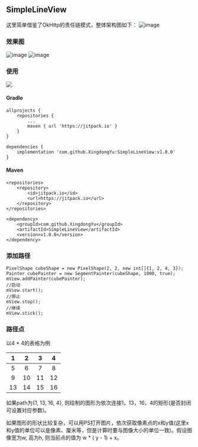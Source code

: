 ## SimpleLineView

这里简单借鉴了OkHttp的责任链模式，整体架构图如下：
![image](https://github.com/XingdongYu/SimpleLineView/blob/master/art/diagram.png)

### 效果图

![image](https://github.com/XingdongYu/SimpleLineView/blob/master/art/sample.gif)
![image](https://github.com/XingdongYu/SimpleLineView/blob/master/art/sample1.gif)

### 使用

[![](https://jitpack.io/v/XingdongYu/SimpleLineView.svg)](https://jitpack.io/#XingdongYu/SimpleLineView)

#### Gradle
```
allprojects {
	repositories {
		...
		maven { url 'https://jitpack.io' }
	}
}

dependencies {
	implementation 'com.github.XingdongYu:SimpleLineView:v1.0.0'
}
```
#### Maven
```
<repositories>
	<repository>
	    <id>jitpack.io</id>
	    <url>https://jitpack.io</url>
	</repository>
</repositories>

<dependency>
    <groupId>com.github.XingdongYu</groupId>
    <artifactId>SimpleLineView</artifactId>
    <version>v1.0.0</version>
</dependency>
```

### 添加路径

```
PixelShape cubeShape = new PixelShape(2, 2, new int[]{1, 2, 4, 3});
Painter cubePainter = new SegmentPainter(cubeShape, 1000, true);
mView.addPainter(cubePainter);
//启动
mView.start();
//停止
mView.stop();
//继续
mView.stick();
```

### 路径点

以4 * 4的表格为例

|  1 |  2 |  3 |  4 |
| :-:| :-:| :-:| :-:|
|  5 |  6 |  7 |  8 |
|  9 | 10 | 11 | 12 |
| 13 | 14 | 15 | 16 |

如果path为{1, 13, 16, 4}, 则绘制的图形为依次连接1，13，16，4的矩形(是否封闭可设置对应参数)。

如果图形的形状比较复杂，可以用PS打开图片，依次获取像素点的x和y值(这里x和y值的单位可以是像素、厘米等，但是计算时要与图像大小的单位一致)。假设图像宽为w, 高为h, 则当前点的值为 w * ( y - 1) + x。
